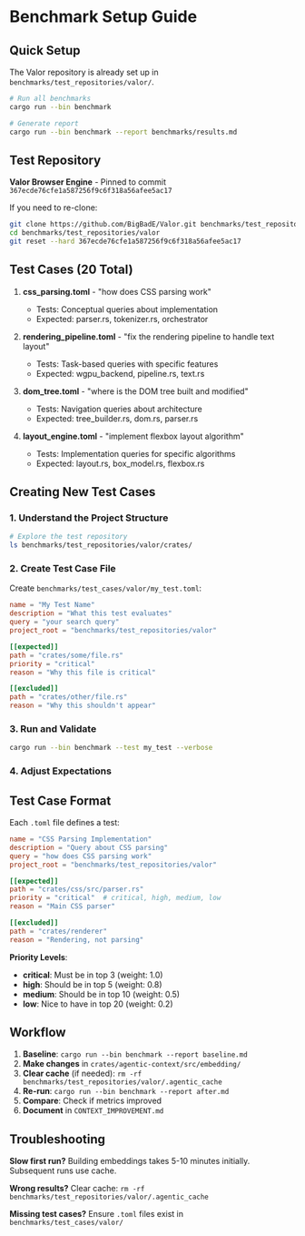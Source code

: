 # Benchmark Setup Guide

## Quick Setup

The Valor repository is already set up in `benchmarks/test_repositories/valor/`.

```bash
# Run all benchmarks
cargo run --bin benchmark

# Generate report
cargo run --bin benchmark --report benchmarks/results.md
```

## Test Repository

**Valor Browser Engine** - Pinned to commit `367ecde76cfe1a587256f9c6f318a56afee5ac17`

If you need to re-clone:
```bash
git clone https://github.com/BigBadE/Valor.git benchmarks/test_repositories/valor
cd benchmarks/test_repositories/valor
git reset --hard 367ecde76cfe1a587256f9c6f318a56afee5ac17
```

## Test Cases (20 Total)

1. **css_parsing.toml** - "how does CSS parsing work"
   - Tests: Conceptual queries about implementation
   - Expected: parser.rs, tokenizer.rs, orchestrator

2. **rendering_pipeline.toml** - "fix the rendering pipeline to handle text layout"
   - Tests: Task-based queries with specific features
   - Expected: wgpu_backend, pipeline.rs, text.rs

3. **dom_tree.toml** - "where is the DOM tree built and modified"
   - Tests: Navigation queries about architecture
   - Expected: tree_builder.rs, dom.rs, parser.rs

4. **layout_engine.toml** - "implement flexbox layout algorithm"
   - Tests: Implementation queries for specific algorithms
   - Expected: layout.rs, box_model.rs, flexbox.rs

## Creating New Test Cases

### 1. Understand the Project Structure

```bash
# Explore the test repository
ls benchmarks/test_repositories/valor/crates/
```

### 2. Create Test Case File

Create `benchmarks/test_cases/valor/my_test.toml`:

```toml
name = "My Test Name"
description = "What this test evaluates"
query = "your search query"
project_root = "benchmarks/test_repositories/valor"

[[expected]]
path = "crates/some/file.rs"
priority = "critical"
reason = "Why this file is critical"

[[excluded]]
path = "crates/other/file.rs"
reason = "Why this shouldn't appear"
```

### 3. Run and Validate

```bash
cargo run --bin benchmark --test my_test --verbose
```

### 4. Adjust Expectations

## Test Case Format

Each `.toml` file defines a test:

```toml
name = "CSS Parsing Implementation"
description = "Query about CSS parsing"
query = "how does CSS parsing work"
project_root = "benchmarks/test_repositories/valor"

[[expected]]
path = "crates/css/src/parser.rs"
priority = "critical"  # critical, high, medium, low
reason = "Main CSS parser"

[[excluded]]
path = "crates/renderer"
reason = "Rendering, not parsing"
```

**Priority Levels**:
- **critical**: Must be in top 3 (weight: 1.0)
- **high**: Should be in top 5 (weight: 0.8)
- **medium**: Should be in top 10 (weight: 0.5)
- **low**: Nice to have in top 20 (weight: 0.2)

## Workflow

1. **Baseline**: `cargo run --bin benchmark --report baseline.md`
2. **Make changes** in `crates/agentic-context/src/embedding/`
3. **Clear cache** (if needed): `rm -rf benchmarks/test_repositories/valor/.agentic_cache`
4. **Re-run**: `cargo run --bin benchmark --report after.md`
5. **Compare**: Check if metrics improved
6. **Document** in `CONTEXT_IMPROVEMENT.md`

## Troubleshooting

**Slow first run?** Building embeddings takes 5-10 minutes initially. Subsequent runs use cache.

**Wrong results?** Clear cache: `rm -rf benchmarks/test_repositories/valor/.agentic_cache`

**Missing test cases?** Ensure `.toml` files exist in `benchmarks/test_cases/valor/`
